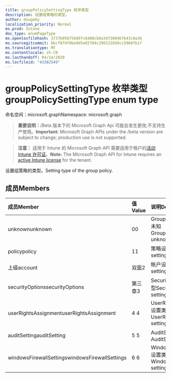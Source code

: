 ```yaml
---
title: groupPolicySettingType 枚举类型
description: 设置组策略的类型。
author: dougeby
localization_priority: Normal
ms.prod: Intune
doc_type: enumPageType
ms.openlocfilehash: 3737b958758d97c8400cb6e34f3004b7b43c0a36
ms.sourcegitcommit: bbcf074f0be9d5e02f84c290122850cc5968fb1f
ms.translationtype: MT
ms.contentlocale: zh-CN
ms.lasthandoff: 04/14/2020
ms.locfileid: "43382549"
---
```

# <a name="grouppolicysettingtype-enum-type"></a><span data-ttu-id="baf6b-103">groupPolicySettingType 枚举类型</span><span class="sxs-lookup"><span data-stu-id="baf6b-103">groupPolicySettingType enum type</span></span>

<span data-ttu-id="baf6b-104">命名空间：microsoft.graph</span><span class="sxs-lookup"><span data-stu-id="baf6b-104">Namespace: microsoft.graph</span></span>

> <span data-ttu-id="baf6b-105">**重要说明：**/Beta 版本下的 Microsoft Graph Api 可能会发生更改;不支持生产使用。</span><span class="sxs-lookup"><span data-stu-id="baf6b-105">**Important:** Microsoft Graph APIs under the /beta version are subject to change; production use is not supported.</span></span>

> <span data-ttu-id="baf6b-106">**注意：** 适用于 Intune 的 Microsoft Graph API 需要适用于租户的[活动 Intune 许可证](https://go.microsoft.com/fwlink/?linkid=839381)。</span><span class="sxs-lookup"><span data-stu-id="baf6b-106">**Note:** The Microsoft Graph API for Intune requires an [active Intune license](https://go.microsoft.com/fwlink/?linkid=839381) for the tenant.</span></span>

<span data-ttu-id="baf6b-107">设置组策略的类型。</span><span class="sxs-lookup"><span data-stu-id="baf6b-107">Setting type of the group policy.</span></span>

## <a name="members"></a><span data-ttu-id="baf6b-108">成员</span><span class="sxs-lookup"><span data-stu-id="baf6b-108">Members</span></span>
|<span data-ttu-id="baf6b-109">成员</span><span class="sxs-lookup"><span data-stu-id="baf6b-109">Member</span></span>|<span data-ttu-id="baf6b-110">值</span><span class="sxs-lookup"><span data-stu-id="baf6b-110">Value</span></span>|<span data-ttu-id="baf6b-111">说明</span><span class="sxs-lookup"><span data-stu-id="baf6b-111">Description</span></span>|
|:---|:---|:---|
|<span data-ttu-id="baf6b-112">unknown</span><span class="sxs-lookup"><span data-stu-id="baf6b-112">unknown</span></span>|<span data-ttu-id="baf6b-113">0</span><span class="sxs-lookup"><span data-stu-id="baf6b-113">0</span></span>|<span data-ttu-id="baf6b-114">GroupPolicySettingType 未知</span><span class="sxs-lookup"><span data-stu-id="baf6b-114">GroupPolicySettingType unknown</span></span>|
|<span data-ttu-id="baf6b-115">policy</span><span class="sxs-lookup"><span data-stu-id="baf6b-115">policy</span></span>|<span data-ttu-id="baf6b-116">1</span><span class="sxs-lookup"><span data-stu-id="baf6b-116">1</span></span>|<span data-ttu-id="baf6b-117">策略设置类型</span><span class="sxs-lookup"><span data-stu-id="baf6b-117">Policy setting type</span></span>|
|<span data-ttu-id="baf6b-118">上级</span><span class="sxs-lookup"><span data-stu-id="baf6b-118">account</span></span>|<span data-ttu-id="baf6b-119">双面</span><span class="sxs-lookup"><span data-stu-id="baf6b-119">2</span></span>|<span data-ttu-id="baf6b-120">帐户设置类型</span><span class="sxs-lookup"><span data-stu-id="baf6b-120">Account setting type</span></span>|
|<span data-ttu-id="baf6b-121">securityOptions</span><span class="sxs-lookup"><span data-stu-id="baf6b-121">securityOptions</span></span>|<span data-ttu-id="baf6b-122">第三章</span><span class="sxs-lookup"><span data-stu-id="baf6b-122">3</span></span>|<span data-ttu-id="baf6b-123">SecurityOptions 设置类型</span><span class="sxs-lookup"><span data-stu-id="baf6b-123">SecurityOptions setting type</span></span>|
|<span data-ttu-id="baf6b-124">userRightsAssignment</span><span class="sxs-lookup"><span data-stu-id="baf6b-124">userRightsAssignment</span></span>|<span data-ttu-id="baf6b-125">4 </span><span class="sxs-lookup"><span data-stu-id="baf6b-125">4</span></span>|<span data-ttu-id="baf6b-126">UserRightsAssignment 设置类型</span><span class="sxs-lookup"><span data-stu-id="baf6b-126">UserRightsAssignment setting type</span></span>|
|<span data-ttu-id="baf6b-127">auditSetting</span><span class="sxs-lookup"><span data-stu-id="baf6b-127">auditSetting</span></span>|<span data-ttu-id="baf6b-128">5 </span><span class="sxs-lookup"><span data-stu-id="baf6b-128">5</span></span>|<span data-ttu-id="baf6b-129">AuditSetting 设置类型</span><span class="sxs-lookup"><span data-stu-id="baf6b-129">AuditSetting setting type</span></span>|
|<span data-ttu-id="baf6b-130">windowsFirewallSettings</span><span class="sxs-lookup"><span data-stu-id="baf6b-130">windowsFirewallSettings</span></span>|<span data-ttu-id="baf6b-131">6 </span><span class="sxs-lookup"><span data-stu-id="baf6b-131">6</span></span>|<span data-ttu-id="baf6b-132">WindowsFirewallSettings 设置类型</span><span class="sxs-lookup"><span data-stu-id="baf6b-132">WindowsFirewallSettings setting type</span></span>|



